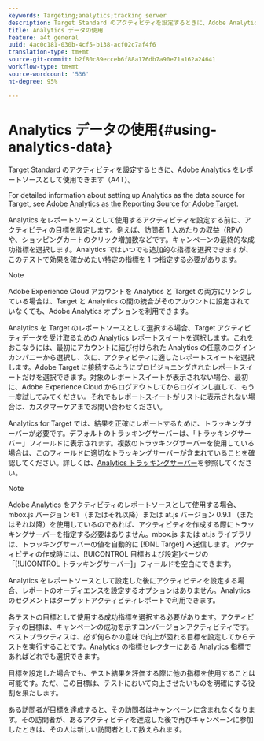 ```yaml
---
keywords: Targeting;analytics;tracking server
description: Target Standard のアクティビティを設定するときに、Adobe Analytics をレポートソースとして使用できます（A4T）。
title: Analytics データの使用
feature: a4t general
uuid: 4ac0c181-030b-4cf5-b138-acf02c7af4f6
translation-type: tm+mt
source-git-commit: b2f80c89ecceb6f88a176db7a90e71a162a24641
workflow-type: tm+mt
source-wordcount: '536'
ht-degree: 95%

---
```



# Analytics データの使用{#using-analytics-data}

Target Standard のアクティビティを設定するときに、Adobe Analytics をレポートソースとして使用できます（A4T）。

For detailed information about setting up Analytics as the data source for Target, see [Adobe Analytics as the Reporting Source for Adobe Target](/help/c-integrating-target-with-mac/a4t/a4t.md).

Analytics をレポートソースとして使用するアクティビティを設定する前に、アクティビティの目標を設定します。例えば、訪問者 1 人あたりの収益（RPV）や、ショッピングカートのクリック増加数などです。キャンペーンの最終的な成功指標を選択します。Analytics ではいつでも追加的な指標を選択できますが、このテストで効果を確かめたい特定の指標を 1 つ指定する必要があります。

>[!NOTE]
>
>Adobe Experience Cloud アカウントを Analytics と Target の両方にリンクしている場合は、Target と Analytics の間の統合がそのアカウントに設定されていなくても、Adobe Analytics オプションを利用できます。

Analytics を Target のレポートソースとして選択する場合、Target アクティビティデータを受け取るための Analytics レポートスイートを選択します。これをおこなうには、最初にアカウントに結び付けられた Analytics の任意のログインカンパニーから選択し、次に、アクティビティに適したレポートスイートを選択します。Adobe Target に接続するようにプロビジョニングされたレポートスイートだけを選択できます。対象のレポートスイートが表示されない場合、最初に、Adobe Experience Cloud からログアウトしてからログインし直して、もう一度試してみてください。それでもレポートスイートがリストに表示されない場合は、カスタマーケアまでお問い合わせください。

Analytics for Target では、結果を正確にレポートするために、トラッキングサーバーが必要です。デフォルトのトラッキングサーバーは、「トラッキングサーバー」フィールドに表示されます。複数のトラッキングサーバーを使用している場合は、このフィールドに適切なトラッキングサーバーが含まれていることを確認してください。詳しくは、[Analytics トラッキングサーバー](../../../c-integrating-target-with-mac/a4t/analytics-tracking-server.md#task_72077BA7E93C4A65A715A18F32228823)を参照してください。

>[!NOTE]
>
>Adobe Analytics をアクティビティのレポートソースとして使用する場合、 mbox.js バージョン 61 （またはそれ以降）または at.js バージョン 0.9.1 （またはそれ以降）を使用しているのであれば、アクティビティを作成する際にトラッキングサーバーを指定する必要はありません。mbox.js または at.js ライブラリは、トラッキングサーバーの値を自動的に [!DNL Target] へ送信します。アクティビティの作成時には、[!UICONTROL 目標および設定]ページの「[!UICONTROL トラッキングサーバー]」フィールドを空白にできます。

Analytics をレポートソースとして設定した後にアクティビティを設定する場合、レポートのオーディエンスを設定するオプションはありません。Analytics のセグメントはターゲットアクティビティレポートで利用できます。

各テストの目標として使用する成功指標を選択する必要があります。アクティビティの目標は、キャンペーンの成功を示すコンバージョンアクティビティです。ベストプラクティスは、必ず何らかの意味で向上が図れる目標を設定してからテストを実行することです。Analytics の指標セレクターにある Analytics 指標であればどれでも選択できます。

目標を設定した場合でも、テスト結果を評価する際に他の指標を使用することは可能です。ただ、この目標は、テストにおいて向上させたいものを明確にする役割を果たします。

ある訪問者が目標を達成すると、その訪問者はキャンペーンに含まれなくなります。その訪問者が、あるアクティビティを達成した後で再びキャンペーンに参加したときは、その人は新しい訪問者として数えられます。

